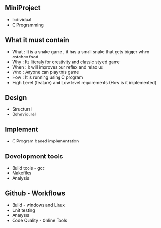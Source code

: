 ## MiniProject
 *  Individual
 *  C Programming
## What it must contain
 *  What : It is a snake game , it has a small snake that gets bigger when catches food
 *  Why : Its literaly for creativity and classic styled game
 *  When : It will improves our reflex and relax us 
 *  Who : Anyone can play this game 
 *  How : It is running using C program
 *  High Level (feature) and Low level requirements (How is it implemented)
## Design
 *  Structural
 *  Behavioural
## Implement
 *  C Program based implementation
## Development tools
 *  Build tools - gcc
 *  Makefiles
 *  Analysis
## Github - Workflows
 *  Build - windows and Linux
 *  Unit testing
 *  Analysis
 *  Code Quality - Online Tools


 
